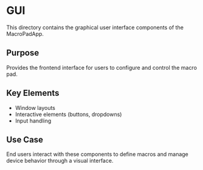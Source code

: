 # GUI
This directory contains the graphical user interface components of the MacroPadApp.

## Purpose
Provides the frontend interface for users to configure and control the macro pad.

## Key Elements
- Window layouts
- Interactive elements (buttons, dropdowns)
- Input handling

## Use Case
End users interact with these components to define macros and manage device behavior through a visual interface.